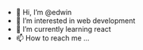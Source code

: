 - 👋 Hi, I’m @edwin
- 👀 I’m interested in web development
- 🌱 I’m currently learning react
- 📫 How to reach me ...

<!---
edwin14675719/edwin14675719 is a ✨ special ✨ repository because its `README.md` (this file) appears on your GitHub profile.
You can click the Preview link to take a look at your changes.
--->
